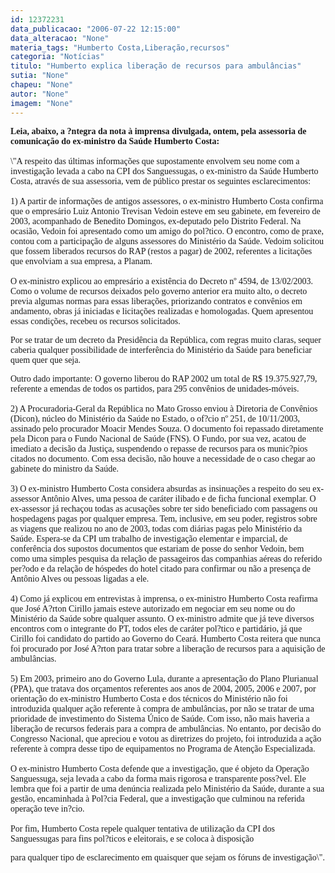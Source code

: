 ```yaml
---
id: 12372231
data_publicacao: "2006-07-22 12:15:00"
data_alteracao: "None"
materia_tags: "Humberto Costa,Liberação,recursos"
categoria: "Notícias"
titulo: "Humberto explica liberação de recursos para ambulâncias"
sutia: "None"
chapeu: "None"
autor: "None"
imagem: "None"
---
```

<p><FONT face=Verdana><STRONG>Leia, abaixo, a ?ntegra da nota à imprensa divulgada, ontem, pela assessoria de comunicação do ex-ministro da Saúde Humberto Costa:<BR></STRONG>&nbsp;<BR>\"A respeito das últimas informações que supostamente envolvem seu nome com a investigação levada a cabo na CPI dos Sanguessugas, o ex-ministro da Saúde Humberto Costa, através de sua assessoria, vem de público prestar os seguintes esclarecimentos:<BR>&nbsp;<BR>1) A partir de informações de antigos assessores, o ex-ministro Humberto Costa confirma que o empresário Luiz Antonio Trevisan Vedoin esteve em seu gabinete, em fevereiro de 2003, acompanhado de Benedito Domingos, ex-deputado pelo Distrito Federal. Na ocasião, Vedoin foi apresentado como um amigo do pol?tico. O encontro, como de praxe, contou com a participação de alguns assessores do Ministério da Saúde. Vedoim solicitou que fossem liberados recursos do RAP (restos a pagar) de 2002, referentes a licitações que envolviam a sua empresa, a Planam.<BR>&nbsp;&nbsp;&nbsp;&nbsp;&nbsp;&nbsp;&nbsp;&nbsp;&nbsp;&nbsp;&nbsp; <BR>O ex-ministro explicou ao empresário a existência do Decreto nº 4594, de 13/02/2003. Como o volume de recursos deixados pelo governo anterior era muito alto, o decreto previa algumas normas para essas liberações, priorizando contratos e convênios em andamento, obras já iniciadas e licitações realizadas e homologadas. Quem apresentou essas condições, recebeu os recursos solicitados.</FONT> </p>
<p><P><FONT face=Verdana>Por se tratar de um decreto da Presidência da República, com regras muito claras, sequer caberia qualquer possibilidade de interferência do Ministério da Saúde para beneficiar quem quer que seja.</FONT></P></p>
<p><P><FONT face=Verdana>Outro dado importante: O governo liberou do RAP 2002 um total de R$ 19.375.927,79, referente a emendas de todos os partidos, para 295 convênios de unidades-móveis.<BR>&nbsp;<BR>2) A Procuradoria-Geral da República no Mato Grosso enviou à Diretoria de Convênios (Dicon), núcleo do Ministério da Saúde no Estado, o of?cio nº 251, de 10/11/2003, assinado pelo procurador Moacir Mendes Souza. O documento foi repassado diretamente pela Dicon para o Fundo Nacional de Saúde (FNS). O Fundo, por sua vez, acatou de imediato a decisão da Justiça, suspendendo o repasse de recursos para os munic?pios citados no documento. Com essa decisão, não houve a necessidade de o caso chegar ao gabinete do ministro da Saúde.<BR>&nbsp;<BR>3) O ex-ministro Humberto Costa considera absurdas as insinuações a respeito do seu ex-assessor Antônio Alves, uma pessoa de caráter ilibado e de ficha funcional exemplar. O ex-assessor já rechaçou todas as acusações sobre ter sido beneficiado com passagens ou hospedagens pagas por qualquer empresa. Tem, inclusive, em seu poder, registros sobre as viagens que realizou no ano de 2003, todas com diárias pagas pelo Ministério da Saúde. Espera-se da CPI um trabalho de investigação elementar e imparcial, de conferência dos supostos documentos que estariam de posse do senhor Vedoin, bem como uma simples pesquisa da relação de passageiros das companhias aéreas do referido per?odo e da relação de hóspedes do hotel citado para confirmar ou não a presença de Antônio Alves ou pessoas ligadas a ele.<BR>&nbsp;<BR>4) Como já explicou em entrevistas à imprensa, o ex-ministro Humberto Costa reafirma que José A?rton Cirillo jamais esteve autorizado em negociar em seu nome ou do Ministério da Saúde sobre qualquer assunto. O ex-ministro admite que já teve diversos encontros com o integrante do PT, todos eles de caráter pol?tico e partidário, já que Cirillo foi candidato do partido ao Governo do Ceará. Humberto Costa reitera que nunca foi procurado por José A?rton para tratar sobre a liberação de recursos para a aquisição de ambulâncias.<BR>&nbsp;<BR>5) Em 2003, primeiro ano do Governo Lula, durante a apresentação do Plano Plurianual (PPA), que tratava dos orçamentos referentes aos anos de 2004, 2005, 2006 e 2007, por orientação do ex-ministro Humberto Costa e dos técnicos do Ministério não foi introduzida qualquer ação referente à compra de ambulâncias, por não se tratar de uma prioridade de investimento do Sistema Único de Saúde. Com isso, não mais haveria a liberação de recursos federais para a compra de ambulâncias. No entanto, por decisão do Congresso Nacional, que apreciou e votou as diretrizes do projeto, foi introduzida a ação referente à compra desse tipo de equipamentos no Programa de Atenção Especializada.<BR>&nbsp;<BR>O ex-ministro Humberto Costa defende que a investigação, que é objeto da Operação Sanguessuga, seja levada a cabo da forma mais rigorosa e transparente poss?vel. Ele lembra que foi a partir de uma denúncia realizada pelo Ministério da Saúde, durante a sua gestão, encaminhada à Pol?cia Federal, que a investigação que culminou na referida operação teve in?cio. <BR>&nbsp;<BR>Por fim, Humberto Costa repele qualquer tentativa de utilização da CPI dos Sanguessugas para fins pol?ticos e eleitorais, e se coloca à disposição</p>
<p> para qualquer tipo de esclarecimento em quaisquer que sejam os fóruns de investigação\".<BR></FONT></P> </p>
